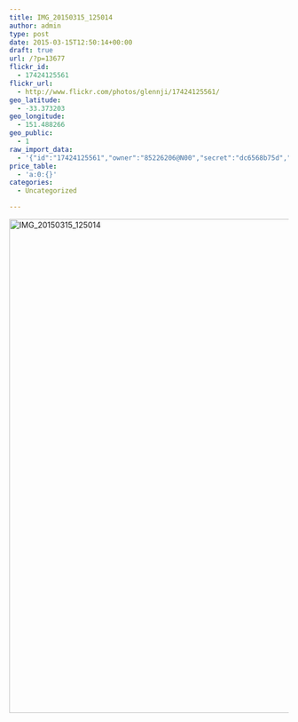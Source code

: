 ```yaml
---
title: IMG_20150315_125014
author: admin
type: post
date: 2015-03-15T12:50:14+00:00
draft: true
url: /?p=13677
flickr_id:
  - 17424125561
flickr_url:
  - http://www.flickr.com/photos/glennji/17424125561/
geo_latitude:
  - -33.373203
geo_longitude:
  - 151.488266
geo_public:
  - 1
raw_import_data:
  - '{"id":"17424125561","owner":"85226206@N00","secret":"dc6568b75d","server":"7756","farm":8,"title":"IMG_20150315_125014","ispublic":0,"isfriend":0,"isfamily":0,"description":{"_content":""},"dateupload":"1431090694","lastupdate":"1431090705","datetaken":"2015-03-15 12:50:14","datetakengranularity":"0","datetakenunknown":"0","ownername":"glennji","tags":"","machine_tags":"","originalsecret":"293e952a00","originalformat":"jpg","latitude":"-33.373203","longitude":"151.488266","accuracy":"16","context":0,"place_id":"kqf7_PVTWryAwgzc2w","woeid":"28645358","geo_is_family":0,"geo_is_friend":0,"geo_is_contact":0,"geo_is_public":0,"media":"photo","media_status":"ready","url_o":"https://farm8.staticflickr.com/7756/17424125561_293e952a00_o.jpg","height_o":"4208","width_o":"3120"}'
price_table:
  - 'a:0:{}'
categories:
  - Uncategorized

---
```

<p class="flickr-image">
  <a href="http://www.flickr.com/photos/glennji/17424125561/" class="flickr-link"><img src="/wp-content/uploads/2015/03/17424125561_293e952a00_o-759x1024.jpg" width="660" height="890" alt="IMG_20150315_125014" class="keyring-img" /></a>
</p>

